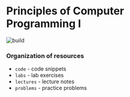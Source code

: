 # Principles of Computer Programming I

![build](https://travis-ci.com/csci-1301/csci-1301.github.io.svg?branch=main)

<!-- TODO: What is this repository -->

### Organization of resources

- `code` - code snippets
- `labs` - lab exercises
- `lectures` - lecture notes
- `problems` - practice problems
